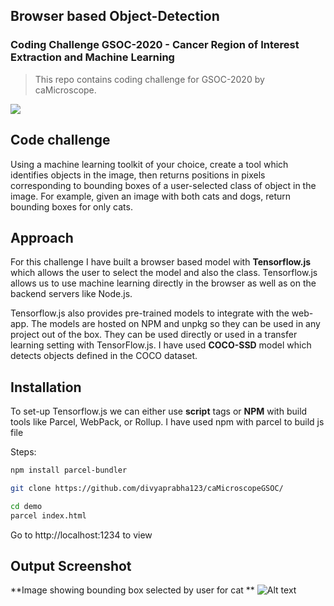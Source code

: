 ## Browser based Object-Detection
### Coding Challenge GSOC-2020 - Cancer Region of Interest Extraction and Machine Learning
> This repo contains coding challenge for GSOC-2020 by caMicroscope.

![](header.png)

## Code challenge
Using a machine learning toolkit of your choice, create a tool which identifies objects in the image, then returns positions in pixels corresponding to bounding boxes of a user-selected class of object in the image. For example, given an image with both cats and dogs, return bounding boxes for only cats.

## Approach
For this challenge I have built a browser based model with **Tensorflow.js** which allows the user to select the model and also the class. Tensorflow.js allows us to use machine learning directly in the browser as well as on the backend servers like Node.js. 

Tensorflow.js also provides pre-trained models to integrate with the web-app. The models are hosted on NPM and unpkg so they can be used in any project out of the box. They can be used directly or used in a transfer learning setting with TensorFlow.js. I have used **COCO-SSD**  model which detects objects defined in the COCO dataset.


## Installation

To set-up Tensorflow.js we can either use **script** tags or **NPM** with build tools like Parcel, WebPack, or Rollup. I have used npm with parcel to build js file

Steps:

```sh
npm install parcel-bundler
```

```sh
git clone https://github.com/divyaprabha123/caMicroscopeGSOC/
```

```sh
cd demo
parcel index.html
```

Go to http://localhost:1234 to view
## Output Screenshot

**Image showing bounding box selected by user for cat **
![Alt text](https://drive.google.com/uc?export=view&id=1RiA5tCmteEa20tnfiM_MpR_GBzrvPHti)


